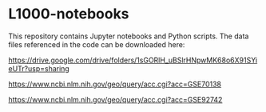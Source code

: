 # L1000-notebooks

This repository contains Jupyter notebooks and Python scripts. The data files
referenced in the code can be downloaded here:

https://drive.google.com/drive/folders/1sGORlH_uBSlrHNpwMK68o6X91SYieUTr?usp=sharing

https://www.ncbi.nlm.nih.gov/geo/query/acc.cgi?acc=GSE70138

https://www.ncbi.nlm.nih.gov/geo/query/acc.cgi?acc=GSE92742
